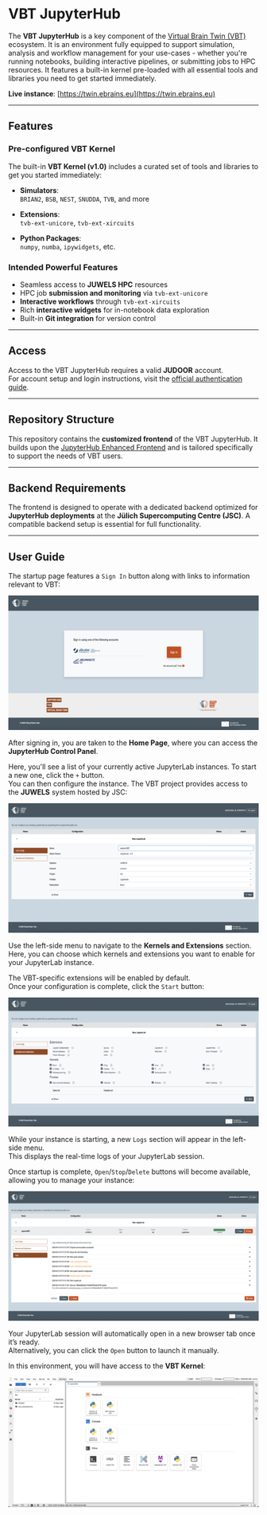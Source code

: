 # VBT JupyterHub

The **VBT JupyterHub** is a key component of the [Virtual Brain Twin (VBT)](https://www.virtualbraintwin.eu) 
ecosystem. It is an environment fully equipped to support simulation, analysis and workflow management for your 
use-cases - whether you're running notebooks, building interactive pipelines, or submitting jobs 
to HPC resources. It features a built-in kernel pre-loaded with all essential tools and libraries 
you need to get started immediately.

**Live instance**: [https://twin.ebrains.eu](https://twin.ebrains.eu)

---

## Features

### Pre-configured VBT Kernel

The built-in **VBT Kernel (v1.0)** includes a curated set of tools and libraries to get you started immediately:

- **Simulators**:  
  `BRIAN2`, `BSB`, `NEST`, `SNUDDA`, `TVB`, and more
  
- **Extensions**:  
  `tvb-ext-unicore`, `tvb-ext-xircuits`
  
- **Python Packages**:  
  `numpy`, `numba`, `ipywidgets`, etc.

### Intended Powerful Features

- Seamless access to **JUWELS HPC** resources
- HPC job **submission and monitoring** via `tvb-ext-unicore`
- **Interactive workflows** through `tvb-ext-xircuits`
- Rich **interactive widgets** for in-notebook data exploration
- Built-in **Git integration** for version control

---

## Access

Access to the VBT JupyterHub requires a valid **JUDOOR** account.  
For account setup and login instructions, visit the [official authentication guide](https://jupyterjsc.pages.jsc.fz-juelich.de/docs/jupyterjsc/authentication).

---

## Repository Structure

This repository contains the **customized frontend** of the VBT JupyterHub. It builds upon the [JupyterHub 
Enhanced Frontend](https://github.com/jsc-jupyter/base-frontend) and is tailored specifically to support the 
needs of VBT users.

---

## Backend Requirements

The frontend is designed to operate with a dedicated backend optimized for **JupyterHub deployments** at 
the **Jülich Supercomputing Centre (JSC)**. A compatible backend setup is essential for full functionality.

---

## User Guide

The startup page features a `Sign In` button along with links to information relevant to VBT:

![Login Page](docs/loginpage.png)

After signing in, you are taken to the **Home Page**, where you can access the **JupyterHub Control Panel**.

Here, you'll see a list of your currently active JupyterLab instances. To start a new one, click the `+` button.  
You can then configure the instance. The VBT project provides access to the **JUWELS** system hosted by JSC:

![Home Page](docs/homepage.png)

Use the left-side menu to navigate to the **Kernels and Extensions** section.  
Here, you can choose which kernels and extensions you want to enable for your JupyterLab instance.

The VBT-specific extensions will be enabled by default.  
Once your configuration is complete, click the `Start` button:

![Kernels](docs/kernels.png)

While your instance is starting, a new `Logs` section will appear in the left-side menu.  
This displays the real-time logs of your JupyterLab session.

Once startup is complete, `Open`/`Stop`/`Delete` buttons will become available, allowing you to manage your instance:

![Logs](docs/logs.png)

Your JupyterLab session will automatically open in a new browser tab once it’s ready.  
Alternatively, you can click the `Open` button to launch it manually.

In this environment, you will have access to the **VBT Kernel**:

![JLab](docs/jlab.png)


